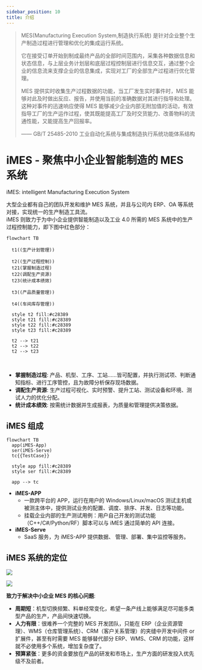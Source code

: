 ```yaml
---
sidebar_position: 10
title: 介绍
---
```


> MES(Manufacturing Execution System,制造执行系统) 是针对企业整个生产制造过程进行管理和优化的集成运行系统。
>
> 它在接受订单开始到制成最终产品的全部时间范围内，采集各种数据信息和状态信息，与上层业务计划层和底层过程控制层进行信息交互，通过整个企业的信息流来支撑企业的信息集成，实现对工厂的全部生产过程进行优化管理。
>
> MES 提供实时收集生产过程数据的功能，当工厂发生实时事件时，MES 能够对此及时做出反应、报告，并使用当前的准确数据对其进行指导和处理。这种对事件的迅速响应使得 MES 能够减少企业内部无附加值的活动，有效指导工厂的生产运作过程，使其既能提高工厂及时交货能力、改善物料的流通性能，又能提高生产回报率。
>
> —— GB/T 25485-2010 工业自动化系统与集成制造执行系统功能体系结构

# iMES - 聚焦中小企业智能制造的 MES 系统

iMES: intelligent Manufacturing Execution System

大型企业都有自己的团队开发和维护 MES 系统，并且与公司内 ERP、OA 等系统对接，实现统一的生产制造工具流。  
iMES 则致力于为中小企业提供智能制造以及工业 4.0 所需的 MES 系统中的生产过程控制能力，即下图中红色部分：

```mermaid
flowchart TB

  t1((生产计划管理))

  t2((生产过程控制))
  t21(掌握制造过程)
  t22(调配生产资源)
  t23(统计成本绩效)

  t3((产品质量管理))
  
  t4((车间库存管理))

  style t2 fill:#c28389
  style t21 fill:#c28389
  style t22 fill:#c28389
  style t23 fill:#c28389

  t2 --> t21
  t2 --> t22
  t2 --> t23
```

<br/>

- **掌握制造过程**: 产品、机型、工序、工站……皆可配置，并执行测试项、判断通知指标、进行工序管控，且为故障分析保存现场数据。
- **调配生产资源**: 生产过程可视化、实时预警、提升工站、测试设备和环境、测试人力的优化分配。
- **统计成本绩效**: 按需统计数据并生成报表，为质量和管理提供决策依据。

## iMES 组成

```mermaid
flowchart TB
  app(iMES-App)
  ser(iMES-Serve)
  tc{{TestCase}}

  style app fill:#c28389
  style ser fill:#c28389

  app --> tc
```

- **iMES-APP**
  - 一款跨平台的 APP，运行在用户的 Windows/Linux/macOS 测试主机或被测主体中，提供测试业务的配置、调度、排序、并发、日志等功能。
  - 挂载企业内部的生产测试用例：用户自己开发的测试功能（C++/C#/Python/RF）脚本可以与 iMES 通过简单的 API 连接。
- **iMES-Serve**
  - SaaS 服务，为 iMES-APP 提供数据、 管理、部署、集中监控等服务。

## iMES 系统的定位

![](@site/static/img/industry.software.png)

![](@site/static/img/industry.software-1.png)

**致力于解决中小企业 MES 的核心问题**:

- **周期短**：机型切换频繁、料单经常变化，希望一条产线上能够满足尽可能多类型产品的生产，产品间快速切换。
- **人力有限**：很难养一个完整的 MES 开发团队，只能在 ERP（企业资源管理）、WMS（仓库管理系统）、CRM（客户关系管理）的夹缝中开发中间件 or 扩展件，甚至有时需要 MES 能够替代部分 ERP、WMS、CRM 的功能，这样就不必使用多个系统，增加复杂度了。
- **预算紧张**：更多的资金要放在产品的研发和市场上，生产方面的研发投入优先级不及前者。
